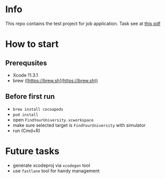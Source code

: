 # Info

This repo contains the test project for job application. Task see at [this pdf](docs/u6-test-ios-dev-2018-12-18.pdf)

# How to start

## Prerequsites
 - Xcode 11.3.1
 - brew ([https://brew.sh](https://brew.sh))

## Before first run
 - `brew install cocoapods`
 - `pod install`
 - open `FindYourUniversity.xcworkspace`
 - make sure selected target is `FindYourUniversity` with simulator
 - run (Cmd+R)
 
# Future tasks
 - generate xcodeproj via `xcodegen` tool
 - use `fastlane` tool for handy management